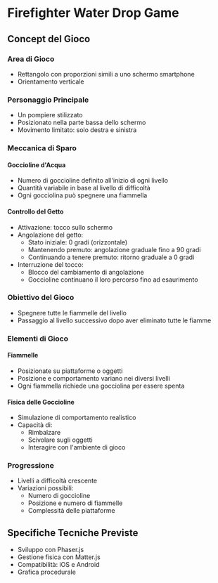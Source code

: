 # Firefighter Water Drop Game

## Concept del Gioco

### Area di Gioco
- Rettangolo con proporzioni simili a uno schermo smartphone
- Orientamento verticale

### Personaggio Principale
- Un pompiere stilizzato 
- Posizionato nella parte bassa dello schermo
- Movimento limitato: solo destra e sinistra

### Meccanica di Sparo

#### Goccioline d'Acqua
- Numero di goccioline definito all'inizio di ogni livello
- Quantità variabile in base al livello di difficoltà
- Ogni gocciolina può spegnere una fiammella

#### Controllo del Getto
- Attivazione: tocco sullo schermo
- Angolazione del getto:
  - Stato iniziale: 0 gradi (orizzontale)
  - Mantenendo premuto: angolazione graduale fino a 90 gradi
  - Continuando a tenere premuto: ritorno graduale a 0 gradi
- Interruzione del tocco:
  - Blocco del cambiamento di angolazione
  - Goccioline continuano il loro percorso fino ad esaurimento

### Obiettivo del Gioco
- Spegnere tutte le fiammelle del livello
- Passaggio al livello successivo dopo aver eliminato tutte le fiamme

### Elementi di Gioco

#### Fiammelle
- Posizionate su piattaforme o oggetti
- Posizione e comportamento variano nei diversi livelli
- Ogni fiammella richiede una gocciolina per essere spenta

#### Fisica delle Goccioline
- Simulazione di comportamento realistico
- Capacità di:
  - Rimbalzare
  - Scivolare sugli oggetti
  - Interagire con l'ambiente di gioco

### Progressione
- Livelli a difficoltà crescente
- Variazioni possibili:
  - Numero di goccioline
  - Posizione e numero di fiammelle
  - Complessità delle piattaforme

## Specifiche Tecniche Previste
- Sviluppo con Phaser.js
- Gestione fisica con Matter.js
- Compatibilità: iOS e Android
- Grafica procedurale